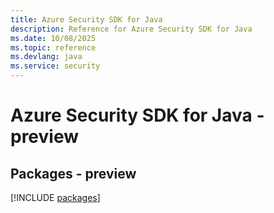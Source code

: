 ```yaml
---
title: Azure Security SDK for Java
description: Reference for Azure Security SDK for Java
ms.date: 10/08/2025
ms.topic: reference
ms.devlang: java
ms.service: security
---
```

# Azure Security SDK for Java - preview
## Packages - preview
[!INCLUDE [packages](security-index.md)]